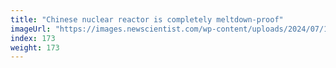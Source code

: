 ```yaml
---
title: "Chinese nuclear reactor is completely meltdown-proof"
imageUrl: "https://images.newscientist.com/wp-content/uploads/2024/07/19165155/SEI_213444327.jpg?width=788"
index: 173
weight: 173
---
```

